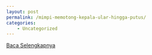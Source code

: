 ```yaml
---
layout: post
permalink: /mimpi-memotong-kepala-ular-hingga-putus/
categories:
    - Uncategorized
---
```


[Baca Selengkapnya](/07)